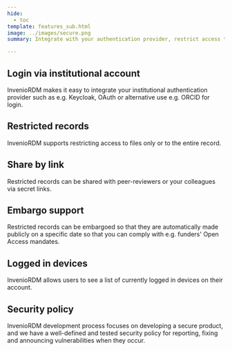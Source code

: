 ```yaml
---
hide:
  - toc
template: features_sub.html
image: ../images/secure.png
summary: Integrate with your authentication provider, restrict access to records or share the by secrets link as just some of the secure features that InvenioRDM supports.

---
```


## Login via institutional account

InvenioRDM makes it easy to integrate your institutional authentication provider such as e.g. Keycloak, OAuth or alternative
use e.g. ORCID for login.

## Restricted records

InvenioRDM supports restricting access to files only or to the entire record.

## Share by link

Restricted records can be shared with peer-reviewers or your colleagues via secret links.

## Embargo support

Restricted records can be embargoed so that they are automatically made publicly on a specific date so that you can comply with e.g. funders' Open Access mandates.

## Logged in devices

InvenioRDM allows users to see a list of currently logged in devices on their account.

## Security policy

InvenioRDM development process focuses on developing a secure product, and we have a well-defined and tested security policy for reporting, fixing and announcing  vulnerabilities when they occur.
